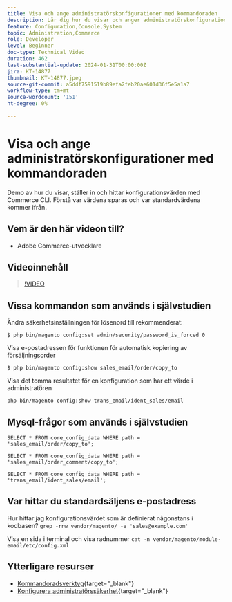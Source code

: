 ```yaml
---
title: Visa och ange administratörskonfigurationer med kommandoraden
description: Lär dig hur du visar och anger administratörskonfigurationer med kommandoraden.
feature: Configuration,Console,System
topic: Administration,Commerce
role: Developer
level: Beginner
doc-type: Technical Video
duration: 462
last-substantial-update: 2024-01-31T00:00:00Z
jira: KT-14877
thumbnail: KT-14877.jpeg
source-git-commit: a5ddf7591519b89efa2feb20ae601d36f5e5a1a7
workflow-type: tm+mt
source-wordcount: '151'
ht-degree: 0%

---
```



# Visa och ange administratörskonfigurationer med kommandoraden

Demo av hur du visar, ställer in och hittar konfigurationsvärden med Commerce CLI. Förstå var värdena sparas och var standardvärdena kommer ifrån.

## Vem är den här videon till?

- Adobe Commerce-utvecklare

## Videoinnehåll

>[!VIDEO](https://video.tv.adobe.com/v/3427123?&learn=on)

## Vissa kommandon som används i självstudien

Ändra säkerhetsinställningen för lösenord till rekommenderat:

`$ php bin/magento config:set admin/security/password_is_forced 0`

Visa e-postadressen för funktionen för automatisk kopiering av försäljningsorder

`$ php bin/magento config:show sales_email/order/copy_to`

Visa det tomma resultatet för en konfiguration som har ett värde i administratören

`php bin/magento config:show trans_email/ident_sales/email`

## Mysql-frågor som används i självstudien

```
SELECT * FROM core_config_data WHERE path = 'sales_email/order/copy_to';

SELECT * FROM core_config_data WHERE path = 'sales_email/order_comment/copy_to';

SELECT * FROM core_config_data WHERE path = 'trans_email/ident_sales/email';
```

## Var hittar du standardsäljens e-postadress

Hur hittar jag konfigurationsvärdet som är definierat någonstans i kodbasen?
`grep -rnw vendor/magento/ -e 'sales@example.com'`

Visa en sida i terminal och visa radnummer `cat -n vendor/magento/module-email/etc/config.xml`

## Ytterligare resurser

- [Kommandoradsverktyg](https://experienceleague.adobe.com/docs/commerce-operations/configuration-guide/cli/config-cli.html){target="_blank"}
- [Konfigurera administratörssäkerhet](https://experienceleague.adobe.com/docs/commerce-admin/systems/security/security-admin.html){target="_blank"}
